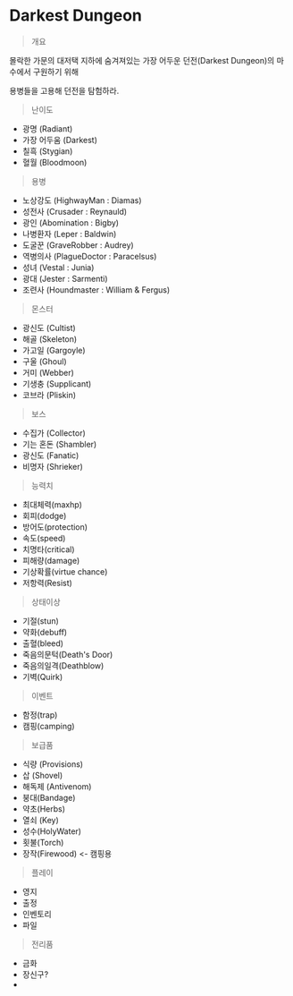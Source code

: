 # Darkest Dungeon

> 개요
>
몰락한 가문의 대저택 지하에 숨겨져있는 가장 어두운 던전(Darkest Dungeon)의 마수에서 구원하기 위해

용병들을 고용해 던전을 탐험하라.

> 난이도
>
* 광명 (Radiant)
* 가장 어두움 (Darkest)
* 칠흑 (Stygian)
* 혈월 (Bloodmoon)

> 용병
>
* 노상강도 (HighwayMan : Diamas)
* 성전사 (Crusader : Reynauld)
* 광인 (Abomination : Bigby)
* 나병환자 (Leper : Baldwin)
* 도굴꾼 (GraveRobber : Audrey)
* 역병의사 (PlagueDoctor : Paracelsus)
* 성녀 (Vestal : Junia)
* 광대 (Jester : Sarmenti)
* 조련사 (Houndmaster : William & Fergus)

> 몬스터
>
* 광신도 (Cultist)
* 해골 (Skeleton)
* 가고일 (Gargoyle)
* 구울 (Ghoul)
* 거미 (Webber)
* 기생충 (Supplicant)
* 코브라 (Pliskin)

> 보스
>
* 수집가 (Collector)
* 기는 혼돈 (Shambler)
* 광신도 (Fanatic)
* 비명자 (Shrieker)

> 능력치
>
* 최대체력(maxhp)
* 회피(dodge)
* 방어도(protection)
* 속도(speed)
* 치명타(critical)
* 피해량(damage)
* 기상확률(virtue chance)
* 저항력(Resist)

> 상태이상
>
* 기절(stun)
* 약화(debuff)
* 출혈(bleed)
* 죽음의문턱(Death's Door)
* 죽음의일격(Deathblow)
* 기벽(Quirk)

> 이벤트
>
* 함정(trap)
* 캠핑(camping)

> 보급품
>
* 식량 (Provisions)
* 삽 (Shovel)
* 해독제 (Antivenom)
* 붕대(Bandage)
* 약초(Herbs)
* 열쇠 (Key)
* 성수(HolyWater)
* 횟불(Torch)
* 장작(Firewood) <- 캠핑용

>플레이
>
* 영지
* 출정
* 인벤토리
* 파일

> 전리품
>
* 금화
* 장신구?
* 
